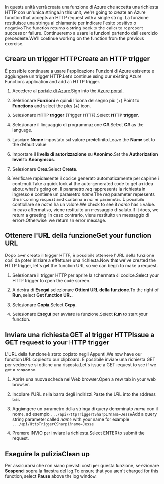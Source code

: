 <span data-ttu-id="abfa6-101">In questa unità verrà creata una funzione di Azure che accetta una richiesta HTTP con un'unica stringa.</span><span class="sxs-lookup"><span data-stu-id="abfa6-101">In this unit, we're going to create an Azure function that accepts an HTTP request with a single string.</span></span> <span data-ttu-id="abfa6-102">La funzione restituisce una stringa al chiamante per indicare l'esito positivo o negativo.</span><span class="sxs-lookup"><span data-stu-id="abfa6-102">The function returns a string back to the caller to represent success or failure.</span></span> <span data-ttu-id="abfa6-103">Continueremo a usare le funzioni partendo dall'esercizio precedente.</span><span class="sxs-lookup"><span data-stu-id="abfa6-103">We'll continue working on the function from the previous exercise.</span></span>

## <a name="create-an-http-trigger"></a><span data-ttu-id="abfa6-104">Creare un trigger HTTP</span><span class="sxs-lookup"><span data-stu-id="abfa6-104">Create an HTTP trigger</span></span>

<span data-ttu-id="abfa6-105">È possibile continuare a usare l'applicazione Funzioni di Azure esistente e aggiungere un trigger HTTP.</span><span class="sxs-lookup"><span data-stu-id="abfa6-105">Let's continue using our existing Azure Functions application and add an HTTP trigger.</span></span>

1. <span data-ttu-id="abfa6-106">Accedere al [portale di Azure](https://portal.azure.com?azure-portal=true).</span><span class="sxs-lookup"><span data-stu-id="abfa6-106">Sign into the [Azure portal](https://portal.azure.com?azure-portal=true).</span></span>

1. <span data-ttu-id="abfa6-107">Selezionare **Funzioni** e quindi l'icona del segno più (+).</span><span class="sxs-lookup"><span data-stu-id="abfa6-107">Point to **Functions** and select the plus (+) icon.</span></span>

1. <span data-ttu-id="abfa6-108">Selezionare **HTTP trigger** (Trigger HTTP).</span><span class="sxs-lookup"><span data-stu-id="abfa6-108">Select **HTTP trigger**.</span></span>

1. <span data-ttu-id="abfa6-109">Selezionare il linguaggio di programmazione **C#**.</span><span class="sxs-lookup"><span data-stu-id="abfa6-109">Select **C#** as the language.</span></span>

1. <span data-ttu-id="abfa6-110">Lasciare **Nome** impostato sul valore predefinito.</span><span class="sxs-lookup"><span data-stu-id="abfa6-110">Leave the **Name** set to the default value.</span></span>

1. <span data-ttu-id="abfa6-111">Impostare il **livello di autorizzazione** su **Anonimo**.</span><span class="sxs-lookup"><span data-stu-id="abfa6-111">Set the **Authorization level** to **Anonymous**.</span></span>

1. <span data-ttu-id="abfa6-112">Selezionare **Crea**.</span><span class="sxs-lookup"><span data-stu-id="abfa6-112">Select **Create**.</span></span>

1. <span data-ttu-id="abfa6-113">Verificare rapidamente il codice generato automaticamente per capirne i contenuti.</span><span class="sxs-lookup"><span data-stu-id="abfa6-113">Take a quick look at the auto-generated code to get an idea about what's going on.</span></span> <span data-ttu-id="abfa6-114">Il parametro *req* rappresenta la richiesta in ingresso e contiene un parametro *name*.</span><span class="sxs-lookup"><span data-stu-id="abfa6-114">The *req* parameter represents the incoming request and contains a *name* parameter.</span></span> <span data-ttu-id="abfa6-115">È possibile controllare se *name* ha un valore.</span><span class="sxs-lookup"><span data-stu-id="abfa6-115">We check to see if *name* has a value.</span></span> <span data-ttu-id="abfa6-116">In caso affermativo, viene restituito un messaggio di saluto.</span><span class="sxs-lookup"><span data-stu-id="abfa6-116">If it does, we return a greeting.</span></span> <span data-ttu-id="abfa6-117">In caso contrario, viene restituito un messaggio di errore.</span><span class="sxs-lookup"><span data-stu-id="abfa6-117">Otherwise, we return an error message.</span></span>

## <a name="get-your-function-url"></a><span data-ttu-id="abfa6-118">Ottenere l'URL della funzione</span><span class="sxs-lookup"><span data-stu-id="abfa6-118">Get your function URL</span></span>

<span data-ttu-id="abfa6-119">Dopo aver creato il trigger HTTP, è possibile ottenere l'URL della funzione così da poter iniziare a effettuare una richiesta.</span><span class="sxs-lookup"><span data-stu-id="abfa6-119">Now that we've created the HTTP trigger, let's get the function URL so we can begin to make a request.</span></span>

1. <span data-ttu-id="abfa6-120">Selezionare il trigger HTTP per aprire la schermata di codice.</span><span class="sxs-lookup"><span data-stu-id="abfa6-120">Select your HTTP trigger to open the code screen.</span></span>

1. <span data-ttu-id="abfa6-121">A destra di **Esegui** selezionare **Ottieni URL della funzione**.</span><span class="sxs-lookup"><span data-stu-id="abfa6-121">To the right of **Run**, select **Get function URL**.</span></span>

1. <span data-ttu-id="abfa6-122">Selezionare **Copia**.</span><span class="sxs-lookup"><span data-stu-id="abfa6-122">Select **Copy**.</span></span>

1. <span data-ttu-id="abfa6-123">Selezionare **Esegui** per avviare la funzione.</span><span class="sxs-lookup"><span data-stu-id="abfa6-123">Select **Run** to start your function.</span></span>

## <a name="issue-a-get-request-to-your-http-trigger"></a><span data-ttu-id="abfa6-124">Inviare una richiesta GET al trigger HTTP</span><span class="sxs-lookup"><span data-stu-id="abfa6-124">Issue a GET request to your HTTP trigger</span></span>

<span data-ttu-id="abfa6-125">L'URL della funzione è stato copiato negli Appunti.</span><span class="sxs-lookup"><span data-stu-id="abfa6-125">We now have our function URL copied to our clipboard.</span></span> <span data-ttu-id="abfa6-126">È possibile inviare una richiesta GET per vedere se si ottiene una risposta.</span><span class="sxs-lookup"><span data-stu-id="abfa6-126">Let's issue a GET request to see if we get a response.</span></span>

1. <span data-ttu-id="abfa6-127">Aprire una nuova scheda nel Web browser.</span><span class="sxs-lookup"><span data-stu-id="abfa6-127">Open a new tab in your web browser.</span></span>

1. <span data-ttu-id="abfa6-128">Incollare l'URL nella barra degli indirizzi.</span><span class="sxs-lookup"><span data-stu-id="abfa6-128">Paste the URL into the address bar.</span></span>

1. <span data-ttu-id="abfa6-129">Aggiungere un parametro della stringa di query denominato *name* con il nome, ad esempio `.../api/HttpTriggerCSharp1?name=Jesse`</span><span class="sxs-lookup"><span data-stu-id="abfa6-129">Add a query string parameter called *name* with your name for example `.../api/HttpTriggerCSharp1?name=Jesse`</span></span>

1. <span data-ttu-id="abfa6-130">Premere INVIO per inviare la richiesta.</span><span class="sxs-lookup"><span data-stu-id="abfa6-130">Select ENTER to submit the request.</span></span>

## <a name="clean-up"></a><span data-ttu-id="abfa6-131">Eseguire la pulizia</span><span class="sxs-lookup"><span data-stu-id="abfa6-131">Clean up</span></span>
<!---TODO: Update for sandbox?--->

<span data-ttu-id="abfa6-132">Per assicurarsi che non siano previsti costi per questa funzione, selezionare **Sospendi** sopra la finestra del log.</span><span class="sxs-lookup"><span data-stu-id="abfa6-132">To ensure that you aren't charged for this function, select **Pause** above the log window.</span></span>
